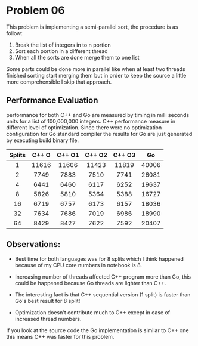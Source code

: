 # Problem 06

This problem is implementing a semi-parallel sort, the procedure is as follow:
1. Break the list of integers in to n portion
2. Sort each portion in a different thread
3. When all the sorts are done merge them to one list

Some parts could be done more in parallel like when at least two threads finished sorting start merging them but in order to keep the source a little more comprehensible I skip that approach.

## Performance Evaluation

performance for both C++ and Go are measured by timing in milli seconds units for a list of 100,000,000 integers.
C++ performance measure in different level of optimization. Since there were no optimization configuration for Go standard compiler the results for Go are just generated by executing build binary file.



| Splits  |  C++ O  |  C++ O1 |  C++ O2  |  C++ O3  |   Go  |
|:-------:|:-------:|:-------:|:--------:|:--------:|:-----:|
| 1       | 11616 | 11606 | 11423 | 11819 | 40006 |
| 2       | 7749  | 7883  | 7510  | 7741  | 26081 |
| 4       | 6441  | 6460  | 6117  | 6252  | 19637 |
| 8       | 5826  | 5810  | 5364  | 5388  | 16727 |
| 16      | 6719  | 6757  | 6173  | 6157  | 18036 |
| 32      | 7634  | 7686  | 7019  | 6986  | 18990 |
| 64      | 8429  | 8427  | 7622  | 7592  | 20407 |


## Observations:

* Best time for both languages was for 8 splits which I think happened because of my CPU core numbers in notebook is 8. 

* Increasing number of threads affected C++ program more than Go, this could be happened because Go threads are lighter than C++.

* The interesting fact is that C++ sequential version (1 split) is faster than Go's best result for 8 split!

* Optimization doesn't contribute much to C++ except in case of increased thread numbers.


If you look at the source code the Go implementation is similar to C++ one this means C++ was faster for this problem.













